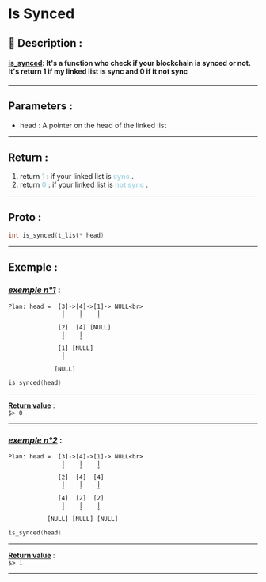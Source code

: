 # Is Synced

## 📝 Description :
#### <u>**is_synced**</u>: It's a function who check if your blockchain is synced or not. It's return 1 if my linked list is sync and 0 if it not sync
---
## Parameters :
- head : A pointer on the head of the linked list
---
## Return :
1. return <span style="color:lightblue"> **1** </span> : if your linked list is <span style="color:lightblue"> **sync** </span>.
2. return <span style="color:lightblue"> **0** </span> : if your linked list is <span style="color:lightblue"> **not sync** </span>.
---
## Proto :
```c
int is_synced(t_list* head)
```
---
## Exemple : 

### <u>*exemple n°1*</u> :

    Plan: head =  [3]->[4]->[1]-> NULL<br>
                   |    |    |
                   ˇ    ˇ    ˇ
                  [2]  [4] [NULL]
                   |    |
                   ˇ    ˇ
                  [1] [NULL]
                   |
                   ˇ
                 [NULL]


```c 
is_synced(head) 
```
---
<u>**Return value</u>** : <br>
```$> 0```

---

### <u>*exemple n°2*</u> :

    Plan: head =  [3]->[4]->[1]-> NULL<br>
                   |    |    |
                   ˇ    ˇ    ˇ
                  [2]  [4]  [4]
                   |    |    |
                   ˇ    ˇ    ˇ
                  [4]  [2]  [2]
                   |    |    |
                   ˇ    ˇ    ˇ
               [NULL] [NULL] [NULL]


```c 
is_synced(head) 
```
---
<u>**Return value</u>** : <br>
```$> 1```

---